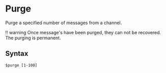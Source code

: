 # Purge
Purge a specified number of messages from a channel.

!! warning
    Once message's have been purged, they can not be recovered. The purging is permanent.

## Syntax
`$purge [1-100]`